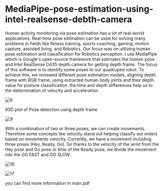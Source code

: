 # MediaPipe-pose-estimation-using-intel-realsense-debth-camera
Human activity monitoring via pose estimation has a lot of real-world applications. Real-time pose estimation can be used for solving many problems in fields like fitness training, sports coaching, gaming, motion capture, assisted living, and Robotics. Our focus was on utilizing human pose estimation and classification for Robotics perception. I use MediaPipe which is Google's open-source framework that estimates the human pose and Intel RealSense D435 depth camera for getting depth frame. The focus of this software is to identify some poses to our quadruped robot. To achieve this, we reviewed different pose estimation models, aligning depth frame with RGB frame, using extracted human body joints and their depth value for posture classification. the time and depth differences help us to the determination of velocity and acceleration.

![6](https://user-images.githubusercontent.com/83344958/151194012-ac4dfc67-36ae-4eba-9531-0aec9c0cf114.png)

#3D plot of Pose detection using depth frame

![9](https://user-images.githubusercontent.com/83344958/151190981-664ae63f-301c-480b-a999-3c1c639c702f.PNG)

With a combination of two or three poses, we can create movements. Therefore some concepts like velocity stand out helping classify our orders based on movements velocity. Currently, we have a movement including three poses (Hey, Ready, Go). So thanks to the velocity of the wrist from the Hey pose and Go pose or time of the Ready pose, we divide the movement into the GO FAST and GO SLOW .

![16](https://user-images.githubusercontent.com/83344958/151191200-40db769d-5046-4783-81cc-497a7c343f11.PNG)

![17](https://user-images.githubusercontent.com/83344958/151191222-41b2b49a-5376-4f29-a971-5c43d521da12.PNG)

you can find more information in main.pdf
